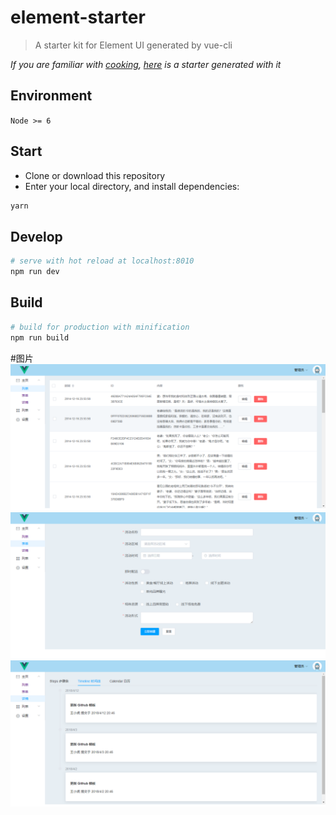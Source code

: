 # element-starter

> A starter kit for Element UI generated by vue-cli

*If you are familiar with [cooking](https://github.com/elemefe/cooking), [here](https://github.com/ElementUI/element-cooking-starter) is a starter generated with it*

## Environment

`Node >= 6`

## Start

 - Clone or download this repository
 - Enter your local directory, and install dependencies:

``` bash
yarn
```

## Develop

``` bash
# serve with hot reload at localhost:8010
npm run dev
```

## Build

``` bash
# build for production with minification
npm run build
```
#图片
![图片](https://github.com/wangrongguo/element-ui-vue/blob/master/src/assets/001.png)
![图片](https://github.com/wangrongguo/element-ui-vue/blob/master/src/assets/002.png)
![图片](https://github.com/wangrongguo/element-ui-vue/blob/master/src/assets/003.png)